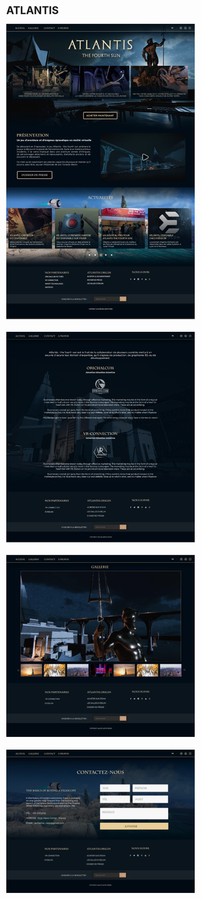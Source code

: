# ATLANTIS
![Alt text](https://github.com/SABIR-ILYASS/ATLANTIS/blob/main/images/game_homeReviewed.jpg)
<img scr="https://github.com/SABIR-ILYASS/ATLANTIS/blob/main/images/game_homeReviewed.jpg">

![Alt text](https://github.com/SABIR-ILYASS/ATLANTIS/blob/main/images/game-apropos.jpg)
<img scr="https://github.com/SABIR-ILYASS/ATLANTIS/blob/main/images/game-apropos.jpg">

![Alt text](https://github.com/SABIR-ILYASS/ATLANTIS/blob/main/images/game-gelerie.jpg)
<img scr="https://github.com/SABIR-ILYASS/ATLANTIS/blob/main/images/game-gelerie.jpg">

![Alt text](https://github.com/SABIR-ILYASS/ATLANTIS/blob/main/images/game-contact.jpg)
<img scr="https://github.com/SABIR-ILYASS/ATLANTIS/blob/main/images/game-contact.jpg">
